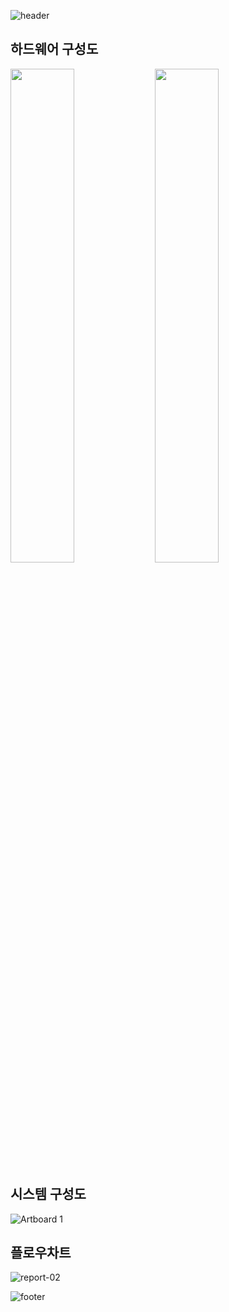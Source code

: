 ![header](https://capsule-render.vercel.app/api?type=waving&&&color=0:00BCF2,100:2158A8&height=250&width=867.2&section=header&text=SmartBuilding%20SecuritySystem&fontSize=40&fontAlignY=40&fontColor=FFFFFF)

## 하드웨어 구성도
<img src = "https://github.com/user-attachments/assets/9384605b-7ab4-4998-8b3f-5787241844e6" width="45%" height="45%">
<img src = "https://github.com/user-attachments/assets/cf2842a1-de05-4e66-b96a-5239b828aab2" width="45%" height="45%">

## 시스템 구성도
![Artboard 1](https://github.com/user-attachments/assets/de16e779-babc-4d73-aab6-fff3196a56a6)

## 플로우차트
![report-02](https://github.com/user-attachments/assets/64728c41-3f45-49c9-a907-00870a79c337)


![footer](https://capsule-render.vercel.app/api?type=waving&&&color=0:2158A8,100:00BCF2&height=170&section=footer&text=Thank%20you&&fontAlignY=70&fontSize=30&fontColor=FFFFFF)

